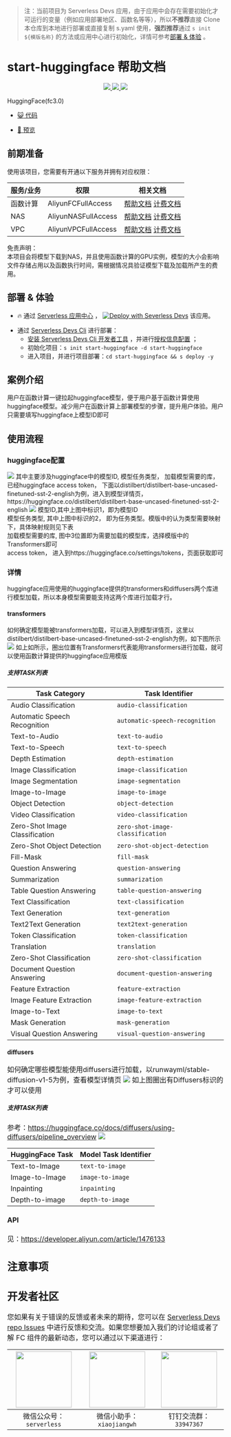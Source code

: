
> 注：当前项目为 Serverless Devs 应用，由于应用中会存在需要初始化才可运行的变量（例如应用部署地区、函数名等等），所以**不推荐**直接 Clone 本仓库到本地进行部署或直接复制 s.yaml 使用，**强烈推荐**通过 `s init ${模版名称}` 的方法或应用中心进行初始化，详情可参考[部署 & 体验](#部署--体验) 。

# start-huggingface 帮助文档
<p align="center" class="flex justify-center">
    <a href="https://www.serverless-devs.com" class="ml-1">
    <img src="http://editor.devsapp.cn/icon?package=start-huggingface&type=packageType">
  </a>
  <a href="http://www.devsapp.cn/details.html?name=start-huggingface" class="ml-1">
    <img src="http://editor.devsapp.cn/icon?package=start-huggingface&type=packageVersion">
  </a>
  <a href="http://www.devsapp.cn/details.html?name=start-huggingface" class="ml-1">
    <img src="http://editor.devsapp.cn/icon?package=start-huggingface&type=packageDownload">
  </a>
</p>

<description>

HuggingFace(fc3.0)

</description>

<codeUrl>

- [:smiley_cat: 代码](https://github.com/devsapp/start-huggingface/tree/main)

</codeUrl>
<preview>

- [:eyes: 预览](https://github.com/devsapp/start-huggingface/tree/main)

</preview>


## 前期准备

使用该项目，您需要有开通以下服务并拥有对应权限：

<service>



| 服务/业务 |  权限  | 相关文档 |
| --- |  --- | --- |
| 函数计算 |  AliyunFCFullAccess | [帮助文档](https://help.aliyun.com/product/2508973.html) [计费文档](https://help.aliyun.com/document_detail/2512928.html) |
| NAS |  AliyunNASFullAccess | [帮助文档](undefined) [计费文档](undefined) |
| VPC |  AliyunVPCFullAccess | [帮助文档](undefined) [计费文档](undefined) |

</service>

<remark>



</remark>

<disclaimers>

免责声明：   
本项目会将模型下载到NAS，并且使用函数计算的GPU实例，模型的大小会影响文件存储占用以及函数执行时间，需根据情况具验证模型下载及加载所产生的费用。

</disclaimers>

## 部署 & 体验

<appcenter>
   
- :fire: 通过 [Serverless 应用中心](https://fcnext.console.aliyun.com/applications/create?template=start-huggingface) ，
  [![Deploy with Severless Devs](https://img.alicdn.com/imgextra/i1/O1CN01w5RFbX1v45s8TIXPz_!!6000000006118-55-tps-95-28.svg)](https://fcnext.console.aliyun.com/applications/create?template=start-huggingface) 该应用。
   
</appcenter>
<deploy>
    
- 通过 [Serverless Devs Cli](https://www.serverless-devs.com/serverless-devs/install) 进行部署：
  - [安装 Serverless Devs Cli 开发者工具](https://www.serverless-devs.com/serverless-devs/install) ，并进行[授权信息配置](https://docs.serverless-devs.com/fc/config) ；
  - 初始化项目：`s init start-huggingface -d start-huggingface`
  - 进入项目，并进行项目部署：`cd start-huggingface && s deploy -y`
   
</deploy>

## 案例介绍

<appdetail id="flushContent">

用户在函数计算一键拉起huggingface模型，便于用户基于函数计算使用huggingface模型。减少用户在函数计算上部署模型的步骤，提升用户体验。用户只需要填写huggingface上模型ID即可

</appdetail>

## 使用流程

<usedetail id="flushContent">

### huggingface配置

<img src="https://img.alicdn.com/imgextra/i2/O1CN01zDZtXt1mvq0VzlwXb_!!6000000005017-0-tps-1500-345.jpg">
其中主要涉及huggingface中的模型ID, 模型任务类型， 加载模型需要的库，已经huggingface access token， 下面以distilbert/distilbert-base-uncased-finetuned-sst-2-english为例，进入到模型详情页，https://huggingface.co/distilbert/distilbert-base-uncased-finetuned-sst-2-english
<img src="https://img.alicdn.com/imgextra/i4/O1CN01AKnqlW1iimFZejoRE_!!6000000004447-0-tps-1500-651.jpg">
模型ID,其中上图中标识1，即为模型ID<br>
模型任务类型, 其中上图中标识的2， 即为任务类型。模版中的认为类型需要映射下，具体映射规则见下表<br>
加载模型需要的库, 图中3位置即为需要加载的模型库，选择模版中的Transformers即可<br>
access token， 进入到https://huggingface.co/settings/tokens，页面获取即可<br>

### 详情
huggingface应用使用的huggingface提供的transformers和diffusers两个库进行模型加载，所以本身模型需要能支持这两个库进行加载才行。

#### transformers
如何确定模型能被transformers加载，可以进入到模型详情页，这里以distilbert/distilbert-base-uncased-finetuned-sst-2-english为例，如下图所示
<img src="https://img.alicdn.com/imgextra/i3/O1CN01LIBKR71PpD77tKdmA_!!6000000001889-0-tps-1500-716.jpg">
如上如所示，圈出位置有Transformers代表能用transformers进行加载，就可以使用函数计算提供的huggingface应用模版
##### 支持TASK列表
| Task Category                      | Task Identifier                     |
|------------------------------------|-------------------------------------|
| Audio Classification               | `audio-classification`              |
| Automatic Speech Recognition       | `automatic-speech-recognition`      |
| Text-to-Audio                      | `text-to-audio`                     |
| Text-to-Speech                     | `text-to-speech`                    |
| Depth Estimation                   | `depth-estimation`                  |
| Image Classification               | `image-classification`              |
| Image Segmentation                 | `image-segmentation`                |
| Image-to-Image                     | `image-to-image`                    |
| Object Detection                   | `object-detection`                  |
| Video Classification               | `video-classification`              |
| Zero-Shot Image Classification     | `zero-shot-image-classification`    |
| Zero-Shot Object Detection         | `zero-shot-object-detection`        |
| Fill-Mask                          | `fill-mask`                         |
| Question Answering                 | `question-answering`                |
| Summarization                      | `summarization`                     |
| Table Question Answering           | `table-question-answering`          |
| Text Classification                | `text-classification`               |
| Text Generation                    | `text-generation`                   |
| Text2Text Generation               | `text2text-generation`              |
| Token Classification               | `token-classification`              |
| Translation                        | `translation`                       |
| Zero-Shot Classification           | `zero-shot-classification`          |
| Document Question Answering        | `document-question-answering`       |
| Feature Extraction                 | `feature-extraction`                |
| Image Feature Extraction           | `image-feature-extraction`          |
| Image-to-Text                      | `image-to-text`                     |
| Mask Generation                    | `mask-generation`                   |
| Visual Question Answering          | `visual-question-answering`         |

#### diffusers
<font size=3>如何确定哪些模型能使用diffusers进行加载，以runwayml/stable-diffusion-v1-5为例，查看模型详情页
<img src="https://img.alicdn.com/imgextra/i1/O1CN01W0LUeL1Mw8Fg181WH_!!6000000001498-0-tps-1500-467.jpg">
如上图圈出有Diffusers标识的才可以使用</font>

##### 支持TASK列表
<font size=3>参考：https://huggingface.co/docs/diffusers/using-diffusers/pipeline_overview
<img src="https://img.alicdn.com/imgextra/i3/O1CN01lIKUcJ28R4xGmUndq_!!6000000007928-0-tps-1500-700.jpg">

| HuggingFace Task  | Model Task Identifier |
|--------------------|----------------------|
| Text-to-Image      | `text-to-image`      |
| Image-to-Image     | `image-to-image`     |
| Inpainting         | `inpainting`         |
| Depth-to-image     | `depth-to-image`     |

#### API
见：https://developer.aliyun.com/article/1476133

</usedetail>

## 注意事项

<matters id="flushContent">
</matters>


<devgroup>


## 开发者社区

您如果有关于错误的反馈或者未来的期待，您可以在 [Serverless Devs repo Issues](https://github.com/serverless-devs/serverless-devs/issues) 中进行反馈和交流。如果您想要加入我们的讨论组或者了解 FC 组件的最新动态，您可以通过以下渠道进行：

<p align="center">  

| <img src="https://serverless-article-picture.oss-cn-hangzhou.aliyuncs.com/1635407298906_20211028074819117230.png" width="130px" > | <img src="https://serverless-article-picture.oss-cn-hangzhou.aliyuncs.com/1635407044136_20211028074404326599.png" width="130px" > | <img src="https://serverless-article-picture.oss-cn-hangzhou.aliyuncs.com/1635407252200_20211028074732517533.png" width="130px" > |
| --------------------------------------------------------------------------------------------------------------------------------- | --------------------------------------------------------------------------------------------------------------------------------- | --------------------------------------------------------------------------------------------------------------------------------- |
| <center>微信公众号：`serverless`</center>                                                                                         | <center>微信小助手：`xiaojiangwh`</center>                                                                                        | <center>钉钉交流群：`33947367`</center>                                                                                           |
</p>
</devgroup>
